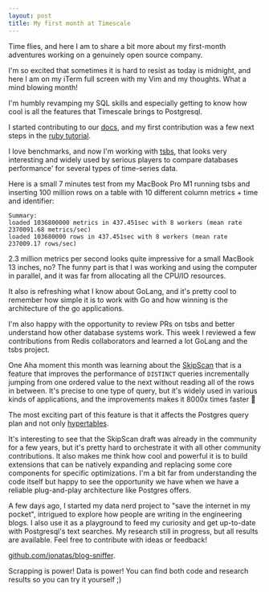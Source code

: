 ```yaml
---
layout: post
title: My first month at Timescale
---
```


Time flies, and here I am to share a bit more about my first-month adventures working on a genuinely open source company.

I'm so excited that sometimes it is hard to resist as today is midnight, and here I am on my iTerm full screen with my Vim and my thoughts. What a mind blowing month!

I'm humbly revamping my SQL skills and especially getting to know how cool is all the features that Timescale brings to Postgresql.

I started contributing to our [docs](http://docs.timescale.com), and my first contribution was a few next steps in the [ruby tutorial](https://docs.timescale.com/timescaledb/latest/quick-start/ruby/).

I love benchmarks, and now I'm working with [tsbs](https://github.com/timescale/tsbs),
that looks very interesting and widely used by serious players to compare databases performance' for several types of time-series data.

Here is a small 7 minutes test from my MacBook Pro M1 running tsbs and inserting
100 million rows on a table with 10 different column metrics + time and identifier:

```
Summary:
loaded 1036800000 metrics in 437.451sec with 8 workers (mean rate 2370091.68 metrics/sec)
loaded 103680000 rows in 437.451sec with 8 workers (mean rate 237009.17 rows/sec)
```

2.3 million metrics per second looks quite impressive for a small MacBook 13
inches, no? The funny part is that I was working and using the computer in parallel, and it was far from allocating all the CPU/IO resources.

It also is refreshing what I know about GoLang, and it's pretty cool to remember how simple it is to work with Go and how winning is the architecture of the go applications.

I'm also happy with the opportunity to review PRs on tsbs and better understand how other database systems work. This week I reviewed a few contributions from Redis collaborators and learned a lot GoLang and the tsbs project.

One Aha moment this month was learning about the [SkipScan](https://blog.timescale.com/blog/how-we-made-distinct-queries-up-to-8000x-faster-on-postgresql/)
that is a feature that improves the performance of `DISTINCT` queries 
incrementally jumping from one ordered value to the next without
reading all of the rows in between. It's precise to one type of query,
but it's widely used in various kinds of applications, and the improvements
makes it 8000x times faster 🚀

The most exciting part of this feature is that it affects the Postgres query
plan and not only [hypertables](https://docs.timescale.com/timescaledb/latest/overview/core-concepts/hypertables-and-chunks/).

It's interesting to see that the SkipScan draft was already in the community for a few years, but it's pretty hard to orchestrate it with all other community contributions. It also makes me think how cool and powerful it is to build extensions that can be natively expanding and replacing some core components
for specific optimizations. I'm a bit far from understanding the code itself but happy to see the opportunity we have when we have a reliable plug-and-play architecture like Postgres offers.

A few days ago, I started my data nerd project to "save the internet in my pocket", intrigued to explore how people are writing in the engineering blogs. I also use it as a playground to feed my curiosity and get up-to-date with Postgresql's text searches. My research still in progress, but all results are available. Feel free to contribute with ideas or feedback! 

[github.com/jonatas/blog-sniffer](https://github.com/jonatas/blog-sniffer).

Scrapping is power! Data is power! You can find both code and research results so you can try it yourself ;)

